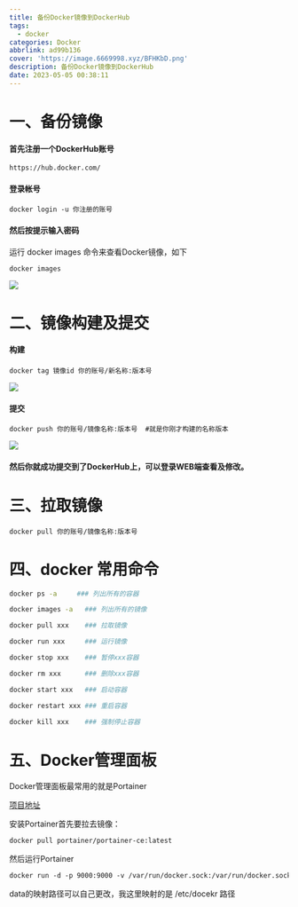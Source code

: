```yaml
---
title: 备份Docker镜像到DockerHub
tags:
  - docker
categories: Docker
abbrlink: ad99b136
cover: 'https://image.6669998.xyz/BFHKbD.png'
description: 备份Docker镜像到DockerHub
date: 2023-05-05 00:38:11
---
```


# 一、备份镜像

####  首先注册一个DockerHub账号 

```http
https://hub.docker.com/
```

#### 登录帐号 

```shell
docker login -u 你注册的账号
```

#### 然后按提示输入密码

 运行 docker images 命令来查看Docker镜像，如下

```shell
docker images
```

![](https://img-blog.csdnimg.cn/e8476538d9e2427da63f2343af01c2d2.png)

#  二、镜像构建及提交

#### 构建

```shell
docker tag 镜像id 你的账号/新名称:版本号
```

![](https://img-blog.csdnimg.cn/ed44eea632684a87bcaea68185fa1f49.png)

#### 提交

```shell
docker push 你的账号/镜像名称:版本号  #就是你刚才构建的名称版本
```

![](https://img-blog.csdnimg.cn/f55baf3755514f79a049d2a629735ffb.png)

#### 然后你就成功提交到了DockerHub上，可以登录WEB端查看及修改。

# 三、拉取镜像

```shell
docker pull 你的账号/镜像名称:版本号
```
# 四、docker 常用命令
```bash
docker ps -a     ### 列出所有的容器

docker images -a   ### 列出所有的镜像

docker pull xxx    ### 拉取镜像

docker run xxx     ### 运行镜像

docker stop xxx    ### 暂停xxx容器

docker rm xxx      ### 删除xxx容器

docker start xxx   ### 启动容器

docker restart xxx ### 重启容器

docker kill xxx    ### 强制停止容器
```
# 五、Docker管理面板
Docker管理面板最常用的就是Portainer

[项目地址](https://hub.docker.com/r/portainer/portainer-ce)

安装Portainer首先要拉去镜像：
```bash
docker pull portainer/portainer-ce:latest
```
然后运行Portainer
```dockerfile
docker run -d -p 9000:9000 -v /var/run/docker.sock:/var/run/docker.sock -v /etc/docekr:/data --name portainer --restart=always portainer/portainer-ce:latest
```
data的映射路径可以自己更改，我这里映射的是 /etc/docekr 路径